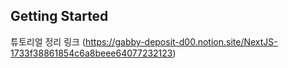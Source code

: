 ## Getting Started

튜토리얼 정리 링크
(https://gabby-deposit-d00.notion.site/NextJS-1733f38861854c6a8beee64077232123)
